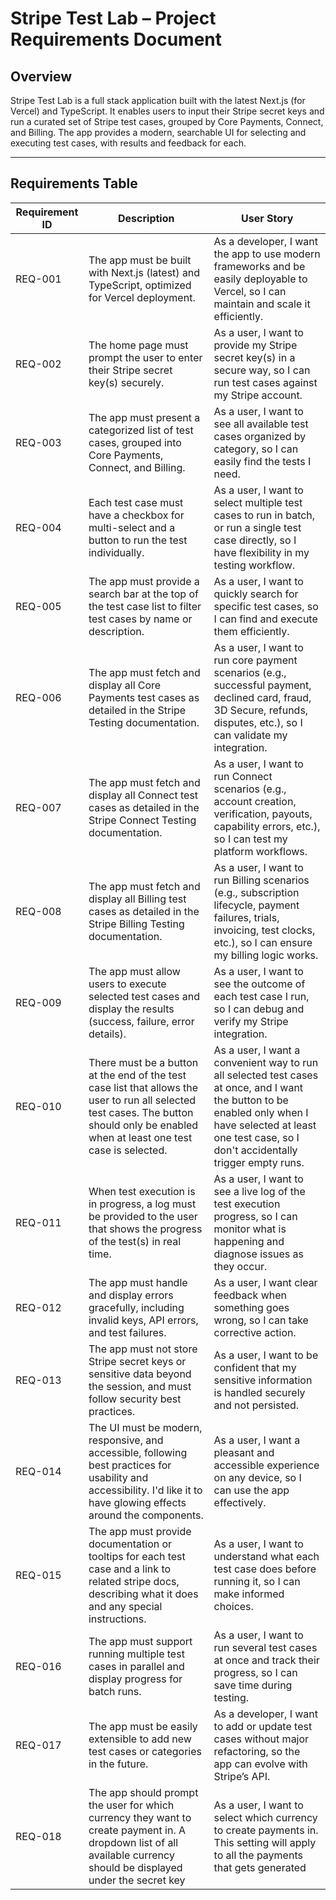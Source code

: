 # Stripe Test Lab – Project Requirements Document

## Overview

Stripe Test Lab is a full stack application built with the latest Next.js (for Vercel) and TypeScript. It enables users to input their Stripe secret keys and run a curated set of Stripe test cases, grouped by Core Payments, Connect, and Billing. The app provides a modern, searchable UI for selecting and executing test cases, with results and feedback for each.

---

## Requirements Table

| Requirement ID | Description | User Story |
|---|---|---|
| REQ-001 | The app must be built with Next.js (latest) and TypeScript, optimized for Vercel deployment. | As a developer, I want the app to use modern frameworks and be easily deployable to Vercel, so I can maintain and scale it efficiently. |
| REQ-002 | The home page must prompt the user to enter their Stripe secret key(s) securely. | As a user, I want to provide my Stripe secret key(s) in a secure way, so I can run test cases against my Stripe account. |
| REQ-003 | The app must present a categorized list of test cases, grouped into Core Payments, Connect, and Billing. | As a user, I want to see all available test cases organized by category, so I can easily find the tests I need. |
| REQ-004 | Each test case must have a checkbox for multi-select and a button to run the test individually. | As a user, I want to select multiple test cases to run in batch, or run a single test case directly, so I have flexibility in my testing workflow. |
| REQ-005 | The app must provide a search bar at the top of the test case list to filter test cases by name or description. | As a user, I want to quickly search for specific test cases, so I can find and execute them efficiently. |
| REQ-006 | The app must fetch and display all Core Payments test cases as detailed in the Stripe Testing documentation. | As a user, I want to run core payment scenarios (e.g., successful payment, declined card, fraud, 3D Secure, refunds, disputes, etc.), so I can validate my integration. |
| REQ-007 | The app must fetch and display all Connect test cases as detailed in the Stripe Connect Testing documentation. | As a user, I want to run Connect scenarios (e.g., account creation, verification, payouts, capability errors, etc.), so I can test my platform workflows. |
| REQ-008 | The app must fetch and display all Billing test cases as detailed in the Stripe Billing Testing documentation. | As a user, I want to run Billing scenarios (e.g., subscription lifecycle, payment failures, trials, invoicing, test clocks, etc.), so I can ensure my billing logic works. |
| REQ-009 | The app must allow users to execute selected test cases and display the results (success, failure, error details). | As a user, I want to see the outcome of each test case I run, so I can debug and verify my Stripe integration. |
| REQ-010 | There must be a button at the end of the test case list that allows the user to run all selected test cases. The button should only be enabled when at least one test case is selected. | As a user, I want a convenient way to run all selected test cases at once, and I want the button to be enabled only when I have selected at least one test case, so I don't accidentally trigger empty runs. |
| REQ-011 | When test execution is in progress, a log must be provided to the user that shows the progress of the test(s) in real time. | As a user, I want to see a live log of the test execution progress, so I can monitor what is happening and diagnose issues as they occur. |
| REQ-012 | The app must handle and display errors gracefully, including invalid keys, API errors, and test failures. | As a user, I want clear feedback when something goes wrong, so I can take corrective action. |
| REQ-013 | The app must not store Stripe secret keys or sensitive data beyond the session, and must follow security best practices. | As a user, I want to be confident that my sensitive information is handled securely and not persisted. |
| REQ-014 | The UI must be modern, responsive, and accessible, following best practices for usability and accessibility. I'd like it to have glowing effects around the components. | As a user, I want a pleasant and accessible experience on any device, so I can use the app effectively. |
| REQ-015 | The app must provide documentation or tooltips for each test case and a link to related stripe docs, describing what it does and any special instructions. | As a user, I want to understand what each test case does before running it, so I can make informed choices. |
| REQ-016 | The app must support running multiple test cases in parallel and display progress for batch runs. | As a user, I want to run several test cases at once and track their progress, so I can save time during testing. |
| REQ-017 | The app must be easily extensible to add new test cases or categories in the future. | As a developer, I want to add or update test cases without major refactoring, so the app can evolve with Stripe’s API. |
| REQ-018 | The app should prompt the user for which currency they want to create payment in. A dropdown list of all available currency should be displayed under the secret key | As a user, I want to select which currency to create payments in. This setting will apply to all the payments that gets generated |


